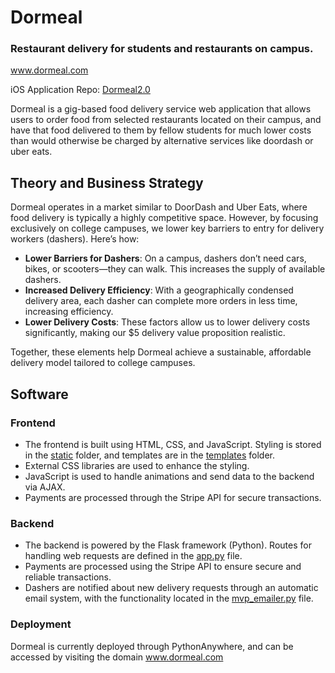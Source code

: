 # Dormeal
### Restaurant delivery for students and restaurants on campus.
www.dormeal.com

iOS Application Repo: [Dormeal2.0](https://github.com/AnthonyCampos1234/Dormeal2.0)

Dormeal is a gig-based food delivery service web application that allows users to order food from selected restaurants located on their campus, and have that food delivered to them 
by fellow students for much lower costs than would otherwise be charged by alternative services like doordash or uber eats.
## Theory and Business Strategy

Dormeal operates in a market similar to DoorDash and Uber Eats, where food delivery is typically a highly competitive space. However, by focusing exclusively on college campuses, we lower key barriers to entry for delivery workers (dashers). Here’s how:

- **Lower Barriers for Dashers**: On a campus, dashers don’t need cars, bikes, or scooters—they can walk. This increases the supply of available dashers.
- **Increased Delivery Efficiency**: With a geographically condensed delivery area, each dasher can complete more orders in less time, increasing efficiency.
- **Lower Delivery Costs**: These factors allow us to lower delivery costs significantly, making our $5 delivery value proposition realistic.

Together, these elements help Dormeal achieve a sustainable, affordable delivery model tailored to college campuses.

## Software

### Frontend
- The frontend is built using HTML, CSS, and JavaScript. Styling is stored in the [static](https://github.com/IpDaniel/dormeal/tree/main/static) folder, and templates are in the [templates](https://github.com/IpDaniel/dormeal/tree/main/templates) folder.
- External CSS libraries are used to enhance the styling.
- JavaScript is used to handle animations and send data to the backend via AJAX.
- Payments are processed through the Stripe API for secure transactions.

### Backend
- The backend is powered by the Flask framework (Python). Routes for handling web requests are defined in the [app.py](https://github.com/IpDaniel/dormeal/blob/main/app.py) file.
- Payments are processed using the Stripe API to ensure secure and reliable transactions.
- Dashers are notified about new delivery requests through an automatic email system, with the functionality located in the [mvp_emailer.py](https://github.com/IpDaniel/dormeal/blob/main/scripts/mvp_emailer.py) file.

### Deployment

Dormeal is currently deployed through PythonAnywhere, and can be accessed by visiting the domain www.dormeal.com
